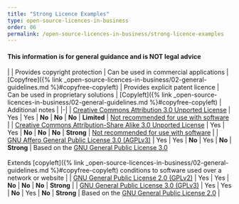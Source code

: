 ```yaml
---
title: "Strong Licence Examples"
type: open-source-licences-in-business
order: 06
permalink: /open-source-licences-in-business/strong-licence-examples
---
```

#### This information is for general guidance and is NOT legal advice

| | Provides copyright protection | Can be used in commercial applications | [Copyfree]({% link _open-source-licences-in-business/02-general-guidelines.md %}#copyfree-copyleft) | Provides explicit patent licence | Can be used in proprietary solutions | [Copyleft]({% link _open-source-licences-in-business/02-general-guidelines.md %}#copyfree-copyleft) | Additional notes |
|-|
| [Creative Commons Attribution 3.0 Unported License](https://creativecommons.org/licenses/by/3.0) | Yes | Yes | **No** | **No** | **No** | **Limited** | [Not recommended for use with software](https://wiki.creativecommons.org/Frequently_Asked_Questions#Can_I_apply_a_Creative_Commons_license_to_software.3F) |
| [Creative Commons Attribution-Share Alike 3.0 Unported License](https://creativecommons.org/licenses/by-sa/3.0) | Yes | Yes | **No** | **No** | **No** | **Strong** | [Not recommended for use with software](https://wiki.creativecommons.org/Frequently_Asked_Questions#Can_I_apply_a_Creative_Commons_license_to_software.3F) |
| [GNU Affero General Public License 3.0 (AGPLv3)](https://www.opensource.org/licenses/agpl-v3) | Yes | Yes | **No** | Yes | **No** | **Strong** | Based on the [GNU General Public License 3.0](https://www.opensource.org/licenses/gpl-3.0) <br /><br /> Extends [copyleft]({% link _open-source-licences-in-business/02-general-guidelines.md %}#copyfree-copyleft) conditions to software used over a network or website |
| [GNU General Public License 2.0 (GPLv2)](https://www.opensource.org/licenses/gpl-2.0) | Yes | Yes | **No** | **No** | **No** | **Strong** |
| [GNU General Public License 3.0 (GPLv3)](https://www.opensource.org/licenses/gpl-3.0) | Yes | Yes | **No** | Yes | **No** | **Strong** | Based on the [GNU General Public License 2.0](https://www.opensource.org/licenses/gpl-2.0) |
